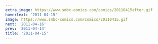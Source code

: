 ```yaml
---
extra_image: https://www.smbc-comics.com/comics/20110415after.gif
hovertext: '2011-04-15'
image: https://www.smbc-comics.com/comics/20110415.gif
next: '2011-04-16'
prev: '2011-04-14'
title: '2011-04-15'
---
```

